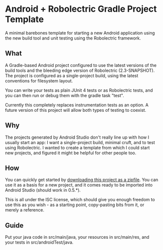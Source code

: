 # Android + Robolectric Gradle Project Template

A minimal barebones template for starting a new Android application using the new build tool and unit testing using the Robolectric framework.

## What

A Gradle-based Android project configured to use the latest versions of the build tools and the bleeding edge version of Robolectric (2.3-SNAPSHOT). The project is configured as a single-project build, using the latest conventions for filesystem layout.

You can write your tests as plain JUnit 4 tests or as Robolectric tests, and you can then run or debug them with the gradle task "test".

Currently this completely replaces instrumentation tests as an option. A future version of this project will allow both types of testing to coexist.

## Why

The projects generated by Android Studio don't really line up with how I usually start an app: I want a single-project build, minimal cruft, and to test using Robolectric. I wanted to create a template from which I could start new projects, and figured it might be helpful for other people too.

## How

You can quickly get started by [downloading this project as a zipfile](https://github.com/zofrex/gradle-template-android-robolectric/archive/master.zip). You can use it as a basis for a new project, and it comes ready to be imported into Android Studio (should work in 0.5.\*).

This is all under the ISC license, which should give you enough freedom to use this as you wish - as a starting point, copy-pasting bits from it, or merely a reference.

## Guide

Put your java code in src/main/java, your resources in src/main/res, and your tests in src/androidTest/java.